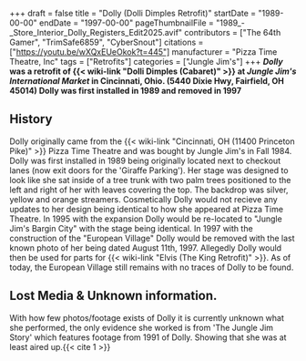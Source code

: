+++
draft = false
title = "Dolly (Dolli Dimples Retrofit)"
startDate = "1989-00-00"
endDate = "1997-00-00"
pageThumbnailFile = "1989_-_Store_Interior_Dolly_Registers_Edit2025.avif"
contributors = ["The 64th Gamer", "TrimSafe6859", "CyberSnout"]
citations = ["https://youtu.be/wXQxEUeOkok?t=445"]
manufacturer = "Pizza Time Theatre, Inc"
tags = ["Retrofits"]
categories = ["Jungle Jim's"]
+++
***Dolly* was a retrofit of {{< wiki-link "Dolli Dimples (Cabaret)" >}} at *Jungle Jim's International Market* in Cincinnati, Ohio. (5440 Dixie Hwy, Fairfield, OH 45014)
Dolly was first installed in 1989 and removed in 1997**

## History

Dolly originally came from the {{< wiki-link "Cincinnati, OH (11400 Princeton Pike)" >}} Pizza Time Theatre and was bought by Jungle Jim's in Fall 1984. Dolly was first installed in 1989 being originally located next to checkout lanes (now exit doors for the 'Giraffe Parking'). Her stage was designed to look like she sat inside of a tree trunk with two palm trees positioned to the left and right of her with leaves covering the top. The backdrop was silver, yellow and orange streamers. Cosmetically Dolly would not recieve any updates to her design being identical to how she appeared at Pizza Time Theatre. In 1995 with the expansion Dolly would be re-located to "Jungle Jim's Bargin City" with the stage being identical. In 1997 with the construction of the "European Village" Dolly would be removed with the last known photo of her being dated August 11th, 1997. Allegedly Dolly would then be used for parts for {{< wiki-link "Elvis (The King Retrofit)" >}}. As of today, the European Village still remains with no traces of Dolly to be found.

## Lost Media & Unknown information.

With how few photos/footage exists of Dolly it is currently unknown what she performed, the only evidence she worked is from 'The Jungle Jim Story' which features footage from 1991 of Dolly. Showing that she was at least aired up.{{< cite 1 >}}
